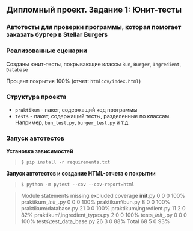 ## Дипломный проект. Задание 1: Юнит-тесты

### Автотесты для проверки программы, которая помогает заказать бургер в Stellar Burgers

### Реализованные сценарии

Созданы юнит-тесты, покрывающие классы `Bun`, `Burger`, `Ingredient`, `Database`

Процент покрытия 100% (отчет: `htmlcov/index.html`)

### Структура проекта

- `praktikum` - пакет, содержащий код программы
- `tests` - пакет, содержащий тесты, разделенные по классам. Например, `bun_test.py`, `burger_test.py` и т.д.

### Запуск автотестов

**Установка зависимостей**

> `$ pip install -r requirements.txt`

**Запуск автотестов и создание HTML-отчета о покрытии**

>  `$ python -m pytest --cov --cov-report=html`
 

> Module	statements	missing	excluded	coverage
> __init__.py	0	0	0	100%
> praktikum\__init__.py	0	0	0	100%
> praktikum\bun.py	8	0	0	100%
> praktikum\database.py	21	0	0	100%
> praktikum\ingredient.py	11	2	0	82%
> praktikum\ingredient_types.py	2	0	0	100%
> tests\__init__.py	0	0	0	100%
> tests\test_data_base.py	26	3	0	88%
> Total	68	5	0	93%
